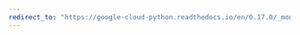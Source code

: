```yaml
---
redirect_to: "https://google-cloud-python.readthedocs.io/en/0.17.0/_modules/gcloud/bigtable/column_family.html"
---
```

